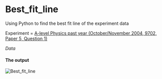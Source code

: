 # Best_fit_line
Using Python to find the best fit line of the experiment data

Experiment = [A-level Physics past year (October/November 2004, 9702, Paper 5, Question 1)](https://github.com/ziqiqiiii/Best_fit_line/blob/main/past_paper.qxd.pdf)

*Data*
#### The output ####
![Best_fit_line](https://user-images.githubusercontent.com/103123006/209430030-f174b028-f924-421e-b243-9b47192e206e.png)
